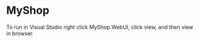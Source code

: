 # MyShop

To run in Visual Studio right click MyShop.WebUI, click view, and then view in browser. 

